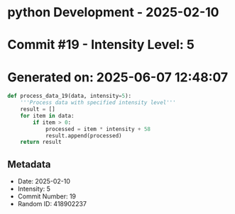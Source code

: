 ﻿# python Development - 2025-02-10
# Commit #19 - Intensity Level: 5
# Generated on: 2025-06-07 12:48:07
```python
def process_data_19(data, intensity=5):
    '''Process data with specified intensity level'''
    result = []
    for item in data:
        if item > 0:
            processed = item * intensity + 58
            result.append(processed)
    return result
```
## Metadata
- Date: 2025-02-10
- Intensity: 5
- Commit Number: 19
- Random ID: 418902237
